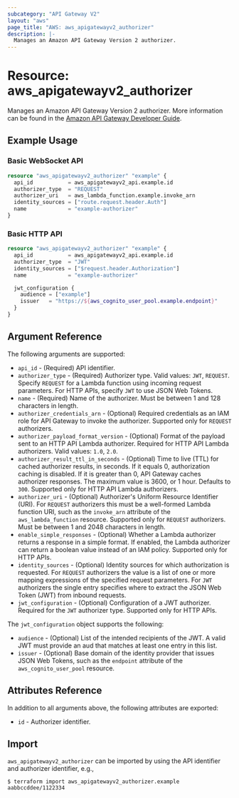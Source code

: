 ```yaml
---
subcategory: "API Gateway V2"
layout: "aws"
page_title: "AWS: aws_apigatewayv2_authorizer"
description: |-
  Manages an Amazon API Gateway Version 2 authorizer.
---
```


# Resource: aws_apigatewayv2_authorizer

Manages an Amazon API Gateway Version 2 authorizer.
More information can be found in the [Amazon API Gateway Developer Guide](https://docs.aws.amazon.com/apigateway/latest/developerguide/apigateway-websocket-api.html).

## Example Usage

### Basic WebSocket API

```terraform
resource "aws_apigatewayv2_authorizer" "example" {
  api_id           = aws_apigatewayv2_api.example.id
  authorizer_type  = "REQUEST"
  authorizer_uri   = aws_lambda_function.example.invoke_arn
  identity_sources = ["route.request.header.Auth"]
  name             = "example-authorizer"
}
```

### Basic HTTP API

```terraform
resource "aws_apigatewayv2_authorizer" "example" {
  api_id           = aws_apigatewayv2_api.example.id
  authorizer_type  = "JWT"
  identity_sources = ["$request.header.Authorization"]
  name             = "example-authorizer"

  jwt_configuration {
    audience = ["example"]
    issuer   = "https://${aws_cognito_user_pool.example.endpoint}"
  }
}
```

## Argument Reference

The following arguments are supported:

* `api_id` - (Required) API identifier.
* `authorizer_type` - (Required) Authorizer type. Valid values: `JWT`, `REQUEST`.
Specify `REQUEST` for a Lambda function using incoming request parameters.
For HTTP APIs, specify `JWT` to use JSON Web Tokens.
* `name` - (Required) Name of the authorizer. Must be between 1 and 128 characters in length.
* `authorizer_credentials_arn` - (Optional) Required credentials as an IAM role for API Gateway to invoke the authorizer.
Supported only for `REQUEST` authorizers.
* `authorizer_payload_format_version` - (Optional) Format of the payload sent to an HTTP API Lambda authorizer. Required for HTTP API Lambda authorizers.
Valid values: `1.0`, `2.0`.
* `authorizer_result_ttl_in_seconds` - (Optional) Time to live (TTL) for cached authorizer results, in seconds. If it equals 0, authorization caching is disabled.
If it is greater than 0, API Gateway caches authorizer responses. The maximum value is 3600, or 1 hour. Defaults to `300`.
Supported only for HTTP API Lambda authorizers.
* `authorizer_uri` - (Optional) Authorizer's Uniform Resource Identifier (URI).
For `REQUEST` authorizers this must be a well-formed Lambda function URI, such as the `invoke_arn` attribute of the `aws_lambda_function` resource.
Supported only for `REQUEST` authorizers. Must be between 1 and 2048 characters in length.
* `enable_simple_responses` - (Optional) Whether a Lambda authorizer returns a response in a simple format. If enabled, the Lambda authorizer can return a boolean value instead of an IAM policy.
Supported only for HTTP APIs.
* `identity_sources` - (Optional) Identity sources for which authorization is requested.
For `REQUEST` authorizers the value is a list of one or more mapping expressions of the specified request parameters.
For `JWT` authorizers the single entry specifies where to extract the JSON Web Token (JWT) from inbound requests.
* `jwt_configuration` - (Optional) Configuration of a JWT authorizer. Required for the `JWT` authorizer type.
Supported only for HTTP APIs.

The `jwt_configuration` object supports the following:

* `audience` - (Optional) List of the intended recipients of the JWT. A valid JWT must provide an aud that matches at least one entry in this list.
* `issuer` - (Optional) Base domain of the identity provider that issues JSON Web Tokens, such as the `endpoint` attribute of the `aws_cognito_user_pool` resource.

## Attributes Reference

In addition to all arguments above, the following attributes are exported:

* `id` - Authorizer identifier.

## Import

`aws_apigatewayv2_authorizer` can be imported by using the API identifier and authorizer identifier, e.g.,

```
$ terraform import aws_apigatewayv2_authorizer.example aabbccddee/1122334
```
